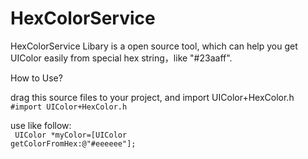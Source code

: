# HexColorService
HexColorService Libary is a open source tool, which can help you get UIColor easily from special hex string，like "#23aaff".

<h>How to Use?</h>

drag this source files to your project, and import UIColor+HexColor.h
<code>
#import UIColor+HexColor.h
</code>

use like follow:
<br/>
<code>
    UIColor *myColor=[UIColor getColorFromHex:@"#eeeeee"];
</code>
